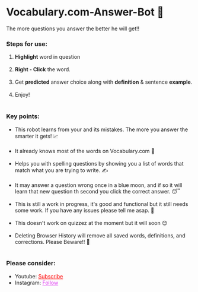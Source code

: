 # Vocabulary.com-Answer-Bot 🤖
The more questions you answer the better he will get!!


<h3>Steps for use: </h3>
<ol style="margin-bottom:10px;">
<li><b>Highlight</b> word in question</li><br>
<li><b>Right - Click</b> the word.</li><br>
<li>Get <b>predicted</b> answer choice along with <b>definition</b> & sentence <b>example</b>.</li><br>
<li>Enjoy!</li><br>
</ol>


<h3>Key points:</h3>
<ul style="margin-bottom:10px;">
<li>This robot learns from your and its mistakes. The more you answer the smarter it gets! 📈</li><br>
<li>It already knows most of the words on Vocabulary.com 🧠</li><br>
<li>Helps you with spelling questions by showing you a list of words that match what you are trying to write. ✍</li><br>
<li>It may answer a question wrong once in a blue moon, and if so it will learn that new question th second you click the correct answer. 😴</li><br>
<li>This is still a work in progress, it's good and functional but it still needs some work. If you have any issues please tell me asap. 🙏</li><br>
  <li>This doesn't work on quizzez at the moment but it will soon 😊</li><br>
  <li>Deleting Browser History will remove all saved words, definitions, and corrections. Please Beware!! 🛑</li><br>
</ul>

<h3>Please consider:</h3>
<ul>
<li>Youtube:  <a style="color:red;" target="_Blank" href="https://www.youtube.com/channel/UCinBnZ2BKAbCKA1w9lmFd0w">Subscribe</a></li>
<li>Instagram:  <a style="color:#dc2ef0;" target="_Blank" href="https://www.instagram.com/nyc.geahad.codes/">Follow</a></li>
</ul>
